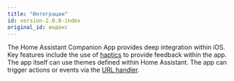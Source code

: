 ```yaml
---
title: "Интеграции"
id: version-2.0.0-index
original_id: индекс
---
```


The Home Assistant Companion App provides deep integration within iOS. Key features include the use of [haptics](haptics.md) to provide feedback within the app. The app itself can use themes defined within Home Assistant. The app can trigger actions or events via the [URL handler](url-handler.md).